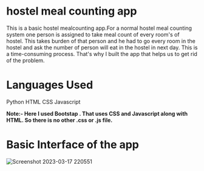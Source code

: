 # hostel meal counting app

This is a basic hostel mealcounting app.For a normal hostel meal counting system one person is assigned to take meal count of every room's of hostel. This takes burden of that person and he had to go every room in the hostel and ask the number of person will eat in the hostel in next day. This is a time-consuming process. That's why I built the app that helps us to get rid of the problem.

# Languages Used 

Python 
HTML
CSS
Javascript

**Note:- Here I used Bootstap . That uses CSS and Javascript along with HTML. So there is no other .css or .js file.**


# Basic Interface of the app 

![Screenshot 2023-03-17 220551](https://user-images.githubusercontent.com/104966547/225965972-55b4e79d-9228-4169-9636-424ff1243cec.png)
